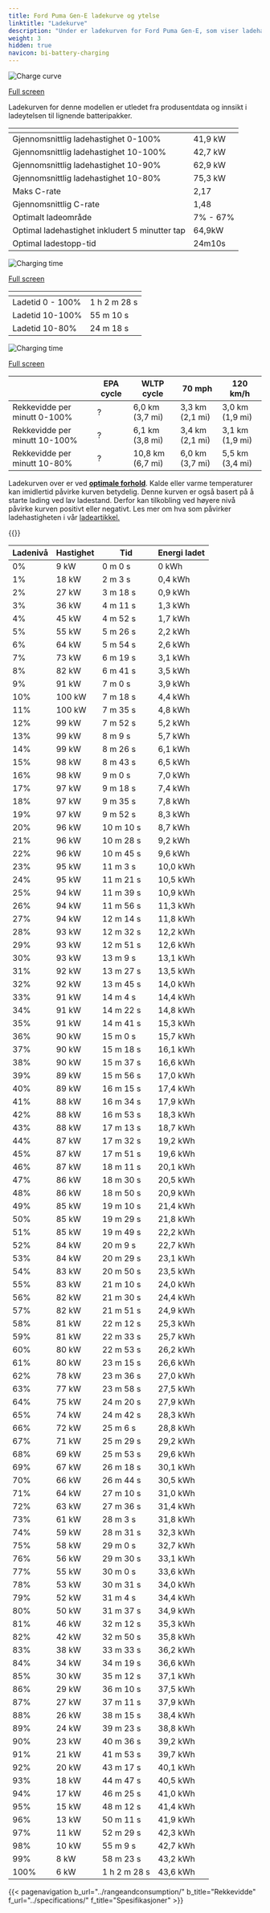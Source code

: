 ```yaml
---
title: Ford Puma Gen-E ladekurve og ytelse
linktitle: "Ladekurve"
description: "Under er ladekurven for Ford Puma Gen-E, som viser ladehastigheten ved ulike batterinivåer. I tillegg gir grafer for rekkevidde og tid omfattende detaljer om ladeytelsen."
weight: 3
hidden: true
navicon: bi-battery-charging
---
```

<!-- markdownlint-disable MD033 -->
<!-- markdownlint-disable MD010 -->
<img src="/images/models/ford/puma/puma_gen-e/chargingcurve.svg" alt="Charge curve" class="img-fluid">

[Full screen](/images/models/ford/puma/puma_gen-e/chargingcurve.svg)


<div class="alert alert-primary" role="alert">
Ladekurven for denne modellen er utledet fra produsentdata og innsikt i ladeytelsen til lignende batteripakker.
</div>
<div class="table-responsive">
<table class="table table-striped border">
	<thead>
		<tr>
			<th>
			</th>
			<th>
			</th>
		</tr>
	</thead>
	<tbody>
		<tr>
			<td>
				Gjennomsnittlig ladehastighet 0-100%
			</td>
			<td>
				41,9 kW
			</td>
		</tr>
		<tr>
			<td>
				Gjennomsnittlig ladehastighet 10-100%
			</td>
			<td>
				42,7 kW
			</td>
		</tr>
		<tr>
			<td>
				Gjennomsnittlig ladehastighet 10-90%
			</td>
			<td>
				62,9 kW
			</td>
		</tr>
		<tr>
			<td>
				Gjennomsnittlig ladehastighet 10-80%
			</td>
			<td>
				75,3 kW
			</td>
		</tr>
		<tr>
			<td>
				Maks C-rate
			</td>
			<td>
				2,17
			</td>
		</tr>
		<tr>
			<td>
				Gjennomsnittlig C-rate
			</td>
			<td>
				1,48
			</td>
		</tr>
		<tr>
			<td>
				Optimalt ladeområde
			</td>
			<td>
				7% - 67%
			</td>
		</tr>
		<tr>
			<td>
				Optimal ladehastighet inkludert 5 minutter tap
			</td>
			<td>
				64,9kW
			</td>
		</tr>
		<tr>
			<td>
				Optimal ladestopp-tid
			</td>
			<td>
				24m10s
			</td>
		</tr>
	</tbody>
</table>
</div>
<img src="/images/models/ford/puma/puma_gen-e/chargingtime.svg" alt="Charging time" class="img-fluid">

[Full screen](/images/models/ford/puma/puma_gen-e/chargingtime.svg)
<div class="table-responsive">
<table class="table table-striped border">
	<thead>
		<tr>
			<th>
			</th>
			<th>
			</th>
		</tr>
	</thead>
	<tbody>
		<tr>
			<td>
				Ladetid 0 - 100%
			</td>
			<td>
				1 h 2 m 28 s
			</td>
		</tr>
		<tr>
			<td>
				Ladetid 10-100%
			</td>
			<td>
				 55 m 10 s
			</td>
		</tr>
		<tr>
			<td>
				Ladetid 10-80%
			</td>
			<td>
				 24 m 18 s
			</td>
		</tr>
	</tbody>
</table>
</div>
<img src="/images/models/ford/puma/puma_gen-e/chargerangespeed.svg" alt="Charging time" class="img-fluid">

[Full screen](/images/models/ford/puma/puma_gen-e/chargerangespeed.svg)
<div class="table-responsive">
<table class="table table-striped border">
	<thead>
		<tr>
			<th>
			</th>
			<th>
				EPA cycle
			</th>
			<th>
				WLTP cycle
			</th>
			<th>
				70 mph
			</th>
			<th>
				120 km/h
			</th>
		</tr>
	</thead>
	<tbody>
		<tr>
			<td>
				Rekkevidde per minutt 0-100%
			</td>
			<td>
				?
			</td>
			<td>
				6,0 km (3,7 mi)
			</td>
			<td>
				3,3 km (2,1 mi)
			</td>
			<td>
				3,0 km (1,9 mi)
			</td>
		</tr>
		<tr>
			<td>
				Rekkevidde per minutt 10-100%
			</td>
			<td>
				?
			</td>
			<td>
				6,1 km (3,8 mi)
			</td>
			<td>
				3,4 km (2,1 mi)
			</td>
			<td>
				3,1 km (1,9 mi)
			</td>
		</tr>
		<tr>
			<td>
				Rekkevidde per minutt 10-80%
			</td>
			<td>
				?
			</td>
			<td>
				10,8 km (6,7 mi)
			</td>
			<td>
				6,0 km (3,7 mi)
			</td>
			<td>
				5,5 km (3,4 mi)
			</td>
		</tr>
	</tbody>
</table>
</div>


Ladekurven over er ved **[optimale forhold](../../../../../technology/battery/charging/#temperature)**. Kalde eller varme temperaturer kan imidlertid påvirke kurven betydelig. Denne kurven er også basert på å starte lading ved lav ladestand. Derfor kan tilkobling ved høyere nivå påvirke kurven positivt eller negativt. Les mer om hva som påvirker ladehastigheten i vår [ladeartikkel.](../../../../../technology/battery/charging/)


{{<evkxdisplayaddarticle />}}
<div class="table-responsive">
<table class="table table-striped border">
	<thead>
		<tr>
			<th>
				Ladenivå
			</th>
			<th>
				Hastighet
			</th>
			<th>
				Tid
			</th>
			<th>
				Energi ladet
			</th>
		</tr>
	</thead>
	<tbody>
		<tr>
			<td>
				0%
			</td>
			<td>
				9 kW
			</td>
			<td>
				 0 m 0 s
			</td>
			<td>
				0 kWh
			</td>
		</tr>
		<tr>
			<td>
				1%
			</td>
			<td>
				18 kW
			</td>
			<td>
				 2 m 3 s
			</td>
			<td>
				0,4 kWh
			</td>
		</tr>
		<tr>
			<td>
				2%
			</td>
			<td>
				27 kW
			</td>
			<td>
				 3 m 18 s
			</td>
			<td>
				0,9 kWh
			</td>
		</tr>
		<tr>
			<td>
				3%
			</td>
			<td>
				36 kW
			</td>
			<td>
				 4 m 11 s
			</td>
			<td>
				1,3 kWh
			</td>
		</tr>
		<tr>
			<td>
				4%
			</td>
			<td>
				45 kW
			</td>
			<td>
				 4 m 52 s
			</td>
			<td>
				1,7 kWh
			</td>
		</tr>
		<tr>
			<td>
				5%
			</td>
			<td>
				55 kW
			</td>
			<td>
				 5 m 26 s
			</td>
			<td>
				2,2 kWh
			</td>
		</tr>
		<tr>
			<td>
				6%
			</td>
			<td>
				64 kW
			</td>
			<td>
				 5 m 54 s
			</td>
			<td>
				2,6 kWh
			</td>
		</tr>
		<tr>
			<td>
				7%
			</td>
			<td>
				73 kW
			</td>
			<td>
				 6 m 19 s
			</td>
			<td>
				3,1 kWh
			</td>
		</tr>
		<tr>
			<td>
				8%
			</td>
			<td>
				82 kW
			</td>
			<td>
				 6 m 41 s
			</td>
			<td>
				3,5 kWh
			</td>
		</tr>
		<tr>
			<td>
				9%
			</td>
			<td>
				91 kW
			</td>
			<td>
				 7 m 0 s
			</td>
			<td>
				3,9 kWh
			</td>
		</tr>
		<tr>
			<td>
				10%
			</td>
			<td>
				100 kW
			</td>
			<td>
				 7 m 18 s
			</td>
			<td>
				4,4 kWh
			</td>
		</tr>
		<tr>
			<td>
				11%
			</td>
			<td>
				100 kW
			</td>
			<td>
				 7 m 35 s
			</td>
			<td>
				4,8 kWh
			</td>
		</tr>
		<tr>
			<td>
				12%
			</td>
			<td>
				99 kW
			</td>
			<td>
				 7 m 52 s
			</td>
			<td>
				5,2 kWh
			</td>
		</tr>
		<tr>
			<td>
				13%
			</td>
			<td>
				99 kW
			</td>
			<td>
				 8 m 9 s
			</td>
			<td>
				5,7 kWh
			</td>
		</tr>
		<tr>
			<td>
				14%
			</td>
			<td>
				99 kW
			</td>
			<td>
				 8 m 26 s
			</td>
			<td>
				6,1 kWh
			</td>
		</tr>
		<tr>
			<td>
				15%
			</td>
			<td>
				98 kW
			</td>
			<td>
				 8 m 43 s
			</td>
			<td>
				6,5 kWh
			</td>
		</tr>
		<tr>
			<td>
				16%
			</td>
			<td>
				98 kW
			</td>
			<td>
				 9 m 0 s
			</td>
			<td>
				7,0 kWh
			</td>
		</tr>
		<tr>
			<td>
				17%
			</td>
			<td>
				97 kW
			</td>
			<td>
				 9 m 18 s
			</td>
			<td>
				7,4 kWh
			</td>
		</tr>
		<tr>
			<td>
				18%
			</td>
			<td>
				97 kW
			</td>
			<td>
				 9 m 35 s
			</td>
			<td>
				7,8 kWh
			</td>
		</tr>
		<tr>
			<td>
				19%
			</td>
			<td>
				97 kW
			</td>
			<td>
				 9 m 52 s
			</td>
			<td>
				8,3 kWh
			</td>
		</tr>
		<tr>
			<td>
				20%
			</td>
			<td>
				96 kW
			</td>
			<td>
				 10 m 10 s
			</td>
			<td>
				8,7 kWh
			</td>
		</tr>
		<tr>
			<td>
				21%
			</td>
			<td>
				96 kW
			</td>
			<td>
				 10 m 28 s
			</td>
			<td>
				9,2 kWh
			</td>
		</tr>
		<tr>
			<td>
				22%
			</td>
			<td>
				96 kW
			</td>
			<td>
				 10 m 45 s
			</td>
			<td>
				9,6 kWh
			</td>
		</tr>
		<tr>
			<td>
				23%
			</td>
			<td>
				95 kW
			</td>
			<td>
				 11 m 3 s
			</td>
			<td>
				10,0 kWh
			</td>
		</tr>
		<tr>
			<td>
				24%
			</td>
			<td>
				95 kW
			</td>
			<td>
				 11 m 21 s
			</td>
			<td>
				10,5 kWh
			</td>
		</tr>
		<tr>
			<td>
				25%
			</td>
			<td>
				94 kW
			</td>
			<td>
				 11 m 39 s
			</td>
			<td>
				10,9 kWh
			</td>
		</tr>
		<tr>
			<td>
				26%
			</td>
			<td>
				94 kW
			</td>
			<td>
				 11 m 56 s
			</td>
			<td>
				11,3 kWh
			</td>
		</tr>
		<tr>
			<td>
				27%
			</td>
			<td>
				94 kW
			</td>
			<td>
				 12 m 14 s
			</td>
			<td>
				11,8 kWh
			</td>
		</tr>
		<tr>
			<td>
				28%
			</td>
			<td>
				93 kW
			</td>
			<td>
				 12 m 32 s
			</td>
			<td>
				12,2 kWh
			</td>
		</tr>
		<tr>
			<td>
				29%
			</td>
			<td>
				93 kW
			</td>
			<td>
				 12 m 51 s
			</td>
			<td>
				12,6 kWh
			</td>
		</tr>
		<tr>
			<td>
				30%
			</td>
			<td>
				93 kW
			</td>
			<td>
				 13 m 9 s
			</td>
			<td>
				13,1 kWh
			</td>
		</tr>
		<tr>
			<td>
				31%
			</td>
			<td>
				92 kW
			</td>
			<td>
				 13 m 27 s
			</td>
			<td>
				13,5 kWh
			</td>
		</tr>
		<tr>
			<td>
				32%
			</td>
			<td>
				92 kW
			</td>
			<td>
				 13 m 45 s
			</td>
			<td>
				14,0 kWh
			</td>
		</tr>
		<tr>
			<td>
				33%
			</td>
			<td>
				91 kW
			</td>
			<td>
				 14 m 4 s
			</td>
			<td>
				14,4 kWh
			</td>
		</tr>
		<tr>
			<td>
				34%
			</td>
			<td>
				91 kW
			</td>
			<td>
				 14 m 22 s
			</td>
			<td>
				14,8 kWh
			</td>
		</tr>
		<tr>
			<td>
				35%
			</td>
			<td>
				91 kW
			</td>
			<td>
				 14 m 41 s
			</td>
			<td>
				15,3 kWh
			</td>
		</tr>
		<tr>
			<td>
				36%
			</td>
			<td>
				90 kW
			</td>
			<td>
				 15 m 0 s
			</td>
			<td>
				15,7 kWh
			</td>
		</tr>
		<tr>
			<td>
				37%
			</td>
			<td>
				90 kW
			</td>
			<td>
				 15 m 18 s
			</td>
			<td>
				16,1 kWh
			</td>
		</tr>
		<tr>
			<td>
				38%
			</td>
			<td>
				90 kW
			</td>
			<td>
				 15 m 37 s
			</td>
			<td>
				16,6 kWh
			</td>
		</tr>
		<tr>
			<td>
				39%
			</td>
			<td>
				89 kW
			</td>
			<td>
				 15 m 56 s
			</td>
			<td>
				17,0 kWh
			</td>
		</tr>
		<tr>
			<td>
				40%
			</td>
			<td>
				89 kW
			</td>
			<td>
				 16 m 15 s
			</td>
			<td>
				17,4 kWh
			</td>
		</tr>
		<tr>
			<td>
				41%
			</td>
			<td>
				88 kW
			</td>
			<td>
				 16 m 34 s
			</td>
			<td>
				17,9 kWh
			</td>
		</tr>
		<tr>
			<td>
				42%
			</td>
			<td>
				88 kW
			</td>
			<td>
				 16 m 53 s
			</td>
			<td>
				18,3 kWh
			</td>
		</tr>
		<tr>
			<td>
				43%
			</td>
			<td>
				88 kW
			</td>
			<td>
				 17 m 13 s
			</td>
			<td>
				18,7 kWh
			</td>
		</tr>
		<tr>
			<td>
				44%
			</td>
			<td>
				87 kW
			</td>
			<td>
				 17 m 32 s
			</td>
			<td>
				19,2 kWh
			</td>
		</tr>
		<tr>
			<td>
				45%
			</td>
			<td>
				87 kW
			</td>
			<td>
				 17 m 51 s
			</td>
			<td>
				19,6 kWh
			</td>
		</tr>
		<tr>
			<td>
				46%
			</td>
			<td>
				87 kW
			</td>
			<td>
				 18 m 11 s
			</td>
			<td>
				20,1 kWh
			</td>
		</tr>
		<tr>
			<td>
				47%
			</td>
			<td>
				86 kW
			</td>
			<td>
				 18 m 30 s
			</td>
			<td>
				20,5 kWh
			</td>
		</tr>
		<tr>
			<td>
				48%
			</td>
			<td>
				86 kW
			</td>
			<td>
				 18 m 50 s
			</td>
			<td>
				20,9 kWh
			</td>
		</tr>
		<tr>
			<td>
				49%
			</td>
			<td>
				85 kW
			</td>
			<td>
				 19 m 10 s
			</td>
			<td>
				21,4 kWh
			</td>
		</tr>
		<tr>
			<td>
				50%
			</td>
			<td>
				85 kW
			</td>
			<td>
				 19 m 29 s
			</td>
			<td>
				21,8 kWh
			</td>
		</tr>
		<tr>
			<td>
				51%
			</td>
			<td>
				85 kW
			</td>
			<td>
				 19 m 49 s
			</td>
			<td>
				22,2 kWh
			</td>
		</tr>
		<tr>
			<td>
				52%
			</td>
			<td>
				84 kW
			</td>
			<td>
				 20 m 9 s
			</td>
			<td>
				22,7 kWh
			</td>
		</tr>
		<tr>
			<td>
				53%
			</td>
			<td>
				84 kW
			</td>
			<td>
				 20 m 29 s
			</td>
			<td>
				23,1 kWh
			</td>
		</tr>
		<tr>
			<td>
				54%
			</td>
			<td>
				83 kW
			</td>
			<td>
				 20 m 50 s
			</td>
			<td>
				23,5 kWh
			</td>
		</tr>
		<tr>
			<td>
				55%
			</td>
			<td>
				83 kW
			</td>
			<td>
				 21 m 10 s
			</td>
			<td>
				24,0 kWh
			</td>
		</tr>
		<tr>
			<td>
				56%
			</td>
			<td>
				82 kW
			</td>
			<td>
				 21 m 30 s
			</td>
			<td>
				24,4 kWh
			</td>
		</tr>
		<tr>
			<td>
				57%
			</td>
			<td>
				82 kW
			</td>
			<td>
				 21 m 51 s
			</td>
			<td>
				24,9 kWh
			</td>
		</tr>
		<tr>
			<td>
				58%
			</td>
			<td>
				81 kW
			</td>
			<td>
				 22 m 12 s
			</td>
			<td>
				25,3 kWh
			</td>
		</tr>
		<tr>
			<td>
				59%
			</td>
			<td>
				81 kW
			</td>
			<td>
				 22 m 33 s
			</td>
			<td>
				25,7 kWh
			</td>
		</tr>
		<tr>
			<td>
				60%
			</td>
			<td>
				80 kW
			</td>
			<td>
				 22 m 53 s
			</td>
			<td>
				26,2 kWh
			</td>
		</tr>
		<tr>
			<td>
				61%
			</td>
			<td>
				80 kW
			</td>
			<td>
				 23 m 15 s
			</td>
			<td>
				26,6 kWh
			</td>
		</tr>
		<tr>
			<td>
				62%
			</td>
			<td>
				78 kW
			</td>
			<td>
				 23 m 36 s
			</td>
			<td>
				27,0 kWh
			</td>
		</tr>
		<tr>
			<td>
				63%
			</td>
			<td>
				77 kW
			</td>
			<td>
				 23 m 58 s
			</td>
			<td>
				27,5 kWh
			</td>
		</tr>
		<tr>
			<td>
				64%
			</td>
			<td>
				75 kW
			</td>
			<td>
				 24 m 20 s
			</td>
			<td>
				27,9 kWh
			</td>
		</tr>
		<tr>
			<td>
				65%
			</td>
			<td>
				74 kW
			</td>
			<td>
				 24 m 42 s
			</td>
			<td>
				28,3 kWh
			</td>
		</tr>
		<tr>
			<td>
				66%
			</td>
			<td>
				72 kW
			</td>
			<td>
				 25 m 6 s
			</td>
			<td>
				28,8 kWh
			</td>
		</tr>
		<tr>
			<td>
				67%
			</td>
			<td>
				71 kW
			</td>
			<td>
				 25 m 29 s
			</td>
			<td>
				29,2 kWh
			</td>
		</tr>
		<tr>
			<td>
				68%
			</td>
			<td>
				69 kW
			</td>
			<td>
				 25 m 53 s
			</td>
			<td>
				29,6 kWh
			</td>
		</tr>
		<tr>
			<td>
				69%
			</td>
			<td>
				67 kW
			</td>
			<td>
				 26 m 18 s
			</td>
			<td>
				30,1 kWh
			</td>
		</tr>
		<tr>
			<td>
				70%
			</td>
			<td>
				66 kW
			</td>
			<td>
				 26 m 44 s
			</td>
			<td>
				30,5 kWh
			</td>
		</tr>
		<tr>
			<td>
				71%
			</td>
			<td>
				64 kW
			</td>
			<td>
				 27 m 10 s
			</td>
			<td>
				31,0 kWh
			</td>
		</tr>
		<tr>
			<td>
				72%
			</td>
			<td>
				63 kW
			</td>
			<td>
				 27 m 36 s
			</td>
			<td>
				31,4 kWh
			</td>
		</tr>
		<tr>
			<td>
				73%
			</td>
			<td>
				61 kW
			</td>
			<td>
				 28 m 3 s
			</td>
			<td>
				31,8 kWh
			</td>
		</tr>
		<tr>
			<td>
				74%
			</td>
			<td>
				59 kW
			</td>
			<td>
				 28 m 31 s
			</td>
			<td>
				32,3 kWh
			</td>
		</tr>
		<tr>
			<td>
				75%
			</td>
			<td>
				58 kW
			</td>
			<td>
				 29 m 0 s
			</td>
			<td>
				32,7 kWh
			</td>
		</tr>
		<tr>
			<td>
				76%
			</td>
			<td>
				56 kW
			</td>
			<td>
				 29 m 30 s
			</td>
			<td>
				33,1 kWh
			</td>
		</tr>
		<tr>
			<td>
				77%
			</td>
			<td>
				55 kW
			</td>
			<td>
				 30 m 0 s
			</td>
			<td>
				33,6 kWh
			</td>
		</tr>
		<tr>
			<td>
				78%
			</td>
			<td>
				53 kW
			</td>
			<td>
				 30 m 31 s
			</td>
			<td>
				34,0 kWh
			</td>
		</tr>
		<tr>
			<td>
				79%
			</td>
			<td>
				52 kW
			</td>
			<td>
				 31 m 4 s
			</td>
			<td>
				34,4 kWh
			</td>
		</tr>
		<tr>
			<td>
				80%
			</td>
			<td>
				50 kW
			</td>
			<td>
				 31 m 37 s
			</td>
			<td>
				34,9 kWh
			</td>
		</tr>
		<tr>
			<td>
				81%
			</td>
			<td>
				46 kW
			</td>
			<td>
				 32 m 12 s
			</td>
			<td>
				35,3 kWh
			</td>
		</tr>
		<tr>
			<td>
				82%
			</td>
			<td>
				42 kW
			</td>
			<td>
				 32 m 50 s
			</td>
			<td>
				35,8 kWh
			</td>
		</tr>
		<tr>
			<td>
				83%
			</td>
			<td>
				38 kW
			</td>
			<td>
				 33 m 33 s
			</td>
			<td>
				36,2 kWh
			</td>
		</tr>
		<tr>
			<td>
				84%
			</td>
			<td>
				34 kW
			</td>
			<td>
				 34 m 19 s
			</td>
			<td>
				36,6 kWh
			</td>
		</tr>
		<tr>
			<td>
				85%
			</td>
			<td>
				30 kW
			</td>
			<td>
				 35 m 12 s
			</td>
			<td>
				37,1 kWh
			</td>
		</tr>
		<tr>
			<td>
				86%
			</td>
			<td>
				29 kW
			</td>
			<td>
				 36 m 10 s
			</td>
			<td>
				37,5 kWh
			</td>
		</tr>
		<tr>
			<td>
				87%
			</td>
			<td>
				27 kW
			</td>
			<td>
				 37 m 11 s
			</td>
			<td>
				37,9 kWh
			</td>
		</tr>
		<tr>
			<td>
				88%
			</td>
			<td>
				26 kW
			</td>
			<td>
				 38 m 15 s
			</td>
			<td>
				38,4 kWh
			</td>
		</tr>
		<tr>
			<td>
				89%
			</td>
			<td>
				24 kW
			</td>
			<td>
				 39 m 23 s
			</td>
			<td>
				38,8 kWh
			</td>
		</tr>
		<tr>
			<td>
				90%
			</td>
			<td>
				23 kW
			</td>
			<td>
				 40 m 36 s
			</td>
			<td>
				39,2 kWh
			</td>
		</tr>
		<tr>
			<td>
				91%
			</td>
			<td>
				21 kW
			</td>
			<td>
				 41 m 53 s
			</td>
			<td>
				39,7 kWh
			</td>
		</tr>
		<tr>
			<td>
				92%
			</td>
			<td>
				20 kW
			</td>
			<td>
				 43 m 17 s
			</td>
			<td>
				40,1 kWh
			</td>
		</tr>
		<tr>
			<td>
				93%
			</td>
			<td>
				18 kW
			</td>
			<td>
				 44 m 47 s
			</td>
			<td>
				40,5 kWh
			</td>
		</tr>
		<tr>
			<td>
				94%
			</td>
			<td>
				17 kW
			</td>
			<td>
				 46 m 25 s
			</td>
			<td>
				41,0 kWh
			</td>
		</tr>
		<tr>
			<td>
				95%
			</td>
			<td>
				15 kW
			</td>
			<td>
				 48 m 12 s
			</td>
			<td>
				41,4 kWh
			</td>
		</tr>
		<tr>
			<td>
				96%
			</td>
			<td>
				13 kW
			</td>
			<td>
				 50 m 11 s
			</td>
			<td>
				41,9 kWh
			</td>
		</tr>
		<tr>
			<td>
				97%
			</td>
			<td>
				11 kW
			</td>
			<td>
				 52 m 29 s
			</td>
			<td>
				42,3 kWh
			</td>
		</tr>
		<tr>
			<td>
				98%
			</td>
			<td>
				10 kW
			</td>
			<td>
				 55 m 9 s
			</td>
			<td>
				42,7 kWh
			</td>
		</tr>
		<tr>
			<td>
				99%
			</td>
			<td>
				8 kW
			</td>
			<td>
				 58 m 23 s
			</td>
			<td>
				43,2 kWh
			</td>
		</tr>
		<tr>
			<td>
				100%
			</td>
			<td>
				6 kW
			</td>
			<td>
				1 h 2 m 28 s
			</td>
			<td>
				43,6 kWh
			</td>
		</tr>
	</tbody>
</table>
</div>


{{< pagenavigation b_url="../rangeandconsumption/" b_title="Rekkevidde" f_url="../specifications/" f_title="Spesifikasjoner" >}}
